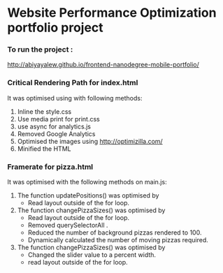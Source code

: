 # Website Performance Optimization portfolio project

### To run the project :

http://abiyayalew.github.io/frontend-nanodegree-mobile-portfolio/

###  Critical Rendering Path for index.html

It was optimised using with following methods:

1. Inline the style.css 
2. Use media print for print.css
3. use async for analytics.js
3. Removed Google Analytics
4. Optimised the images using  http://optimizilla.com/
5. Minified the HTML

### Framerate for pizza.html 
It was optimised with the following methods on main.js:

1. The function updatePositions() was optimised by 
      * Read layout outside of the for loop.
2. The function changePizzaSizes() was optimised by 
      * Read layout outside of the for loop.
      * Removed querySelectorAll .
      * Reduced the number of background pizzas rendered to 100.
      * Dynamically calculated the number of moving pizzas required.
3. The function changePizzaSizes() was optimised by 
      * Changed the slider value to a percent width.
      * read layout outside of the for loop.






